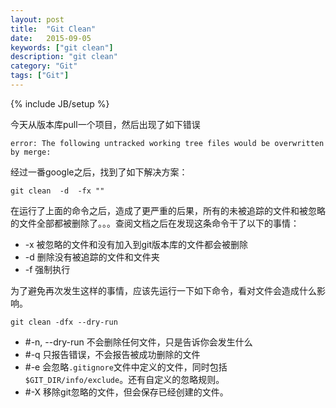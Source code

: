 ```yaml
---
layout: post
title:  "Git Clean"
date:   2015-09-05
keywords: ["git clean"]
description: "git clean"
category: "Git"
tags: ["Git"]
---
```

{% include JB/setup %}

今天从版本库pull一个项目，然后出现了如下错误

    error: The following untracked working tree files would be overwritten by merge:
经过一番google之后，找到了如下解决方案：

    git clean  -d  -fx ""

在运行了上面的命令之后，造成了更严重的后果，所有的未被追踪的文件和被忽略的文件全部都被删除了。。。查阅文档之后在发现这条命令干了以下的事情：

* -x 被忽略的文件和没有加入到git版本库的文件都会被删除
* -d 删除没有被追踪的文件和文件夹
* -f 强制执行

为了避免再次发生这样的事情，应该先运行一下如下命令，看对文件会造成什么影响。
    
    git clean -dfx --dry-run

* #-n, --dry-run 不会删除任何文件，只是告诉你会发生什么
* #-q 只报告错误，不会报告被成功删除的文件
* #-e<pattern> 会忽略`.gitignore`文件中定义的文件，同时包括`$GIT_DIR/info/exclude`。还有自定义的忽略规则。
* #-X 移除git忽略的文件，但会保存已经创建的文件。
  
